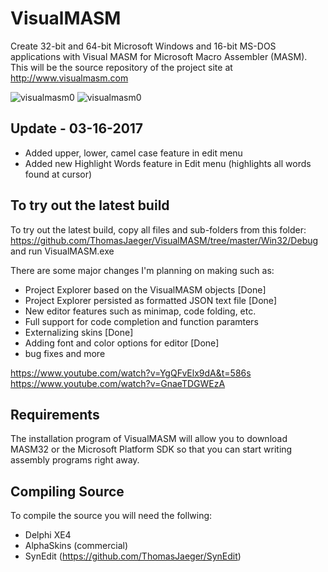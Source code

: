 VisualMASM
==========
Create 32-bit and 64-bit Microsoft Windows and 16-bit MS-DOS applications with Visual MASM for Microsoft Macro Assembler (MASM). This will be the source repository of the project site at http://www.visualmasm.com

![visualmasm0](https://cloud.githubusercontent.com/assets/1396719/24023474/f579e5bc-0a82-11e7-8466-4b0b550e2a0d.png)
![visualmasm0](https://cloud.githubusercontent.com/assets/1396719/24023490/07cabdc2-0a83-11e7-8c87-c83795279f0e.png)

Update - 03-16-2017
-------------------
- Added upper, lower, camel case feature in edit menu
- Added new Highlight Words feature in Edit menu (highlights all words found at cursor)

To try out the latest build
---------------------------
To try out the latest build, copy all files and sub-folders from this folder:
https://github.com/ThomasJaeger/VisualMASM/tree/master/Win32/Debug
and run VisualMASM.exe

There are some major changes I'm planning on making such as:

- Project Explorer based on the VisualMASM objects [Done]
- Project Explorer persisted as formatted JSON text file [Done]
- New editor features such as minimap, code folding, etc.
- Full support for code completion and function paramters
- Externalizing skins [Done]
- Adding font and color options for editor [Done]
- bug fixes and more

https://www.youtube.com/watch?v=YgQFvElx9dA&t=586s
https://www.youtube.com/watch?v=GnaeTDGWEzA

Requirements
------------
The installation program of VisualMASM will allow you to download MASM32 or the Microsoft Platform SDK so that you can start writing assembly programs right away.

Compiling Source
----------------
To compile the source you will need the follwing:
- Delphi XE4
- AlphaSkins (commercial)
- SynEdit (https://github.com/ThomasJaeger/SynEdit)
